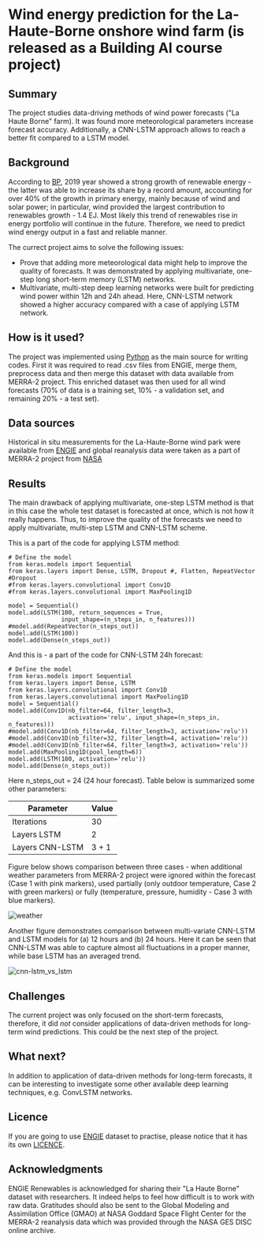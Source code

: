 # Wind energy prediction for the La-Haute-Borne onshore wind farm (is released as a Building AI course project)

## Summary

The project studies data-driving methods of wind power forecasts ("La Haute Borne" farm). It was found more meteorological parameters increase forecast accuracy. Additionally, a CNN-LSTM approach allows to reach a better fit compared to a LSTM model.

## Background

According to [BP](https://www.bp.com/en/global/corporate/energy-economics/statistical-review-of-world-energy.html), 2019 year showed a strong growth of renewable energy - the latter was able to increase its share by a record amount, accounting for over 40% of the growth in primary energy, mainly because of wind and solar power; in particular, wind provided the largest contribution to renewables growth - 1.4 EJ.
Most likely this trend of renewables rise in energy portfolio will continue in the future. Therefore, we need to predict wind energy output in a fast and reliable manner.

The currect project aims to solve the following issues:
* Prove that adding more meteorological data might help to improve the quality of forecasts. It was demonstrated by applying multivariate, one-step long short-term memory (LSTM) networks. 
* Multivariate, multi-step deep learning networks were built for predicting wind power within 12h and 24h ahead. Here, CNN-LSTM network showed a higher accuracy compared with a case of applying LSTM network. 

## How is it used?

The project was implemented using [Python](https://www.python.org/) as the main source for writing codes. First it was required to read .csv files from ENGIE, merge them, preprocess data and then merge this dataset with data available from MERRA-2 project. This enriched dataset was then used for all wind forecasts (70% of data is a training set, 10% - a validation set, and remaining 20% - a test set).

## Data sources
Historical in situ measurements for the La-Haute-Borne wind park were available from [ENGIE](https://opendata-renewables.engie.com/) and global reanalysis data were taken as a part of MERRA-2 project from [NASA](https://gmao.gsfc.nasa.gov/reanalysis/MERRA-2/)

## Results

The main drawback of applying multivariate, one-step LSTM method is that in this case the whole test dataset is forecasted at once, which is not how it really happens. Thus, to improve the quality of the forecasts we need to apply multivariate, multi-step LSTM and CNN-LSTM scheme. 

This is a part of the code for applying LSTM method:

```
# Define the model
from keras.models import Sequential
from keras.layers import Dense, LSTM, Dropout #, Flatten, RepeatVector #Dropout
#from keras.layers.convolutional import Conv1D
#from keras.layers.convolutional import MaxPooling1D

model = Sequential()
model.add(LSTM(100, return_sequences = True,
               input_shape=(n_steps_in, n_features)))
#model.add(RepeatVector(n_steps_out))
model.add(LSTM(100))
model.add(Dense(n_steps_out))
```

And this is - a part of the code for CNN-LSTM 24h forecast:

```
# Define the model
from keras.models import Sequential
from keras.layers import Dense, LSTM
from keras.layers.convolutional import Conv1D
from keras.layers.convolutional import MaxPooling1D
model = Sequential()
model.add(Conv1D(nb_filter=64, filter_length=3,
                 activation='relu', input_shape=(n_steps_in, n_features)))
#model.add(Conv1D(nb_filter=64, filter_length=3, activation='relu'))
#model.add(Conv1D(nb_filter=32, filter_length=4, activation='relu'))
#model.add(Conv1D(nb_filter=64, filter_length=3, activation='relu'))
model.add(MaxPooling1D(pool_length=6))
model.add(LSTM(180, activation='relu'))
model.add(Dense(n_steps_out))
```
Here n_steps_out = 24 (24 hour forecast). Table below is summarized some other parameters:

| Parameter        | Value       |
| ---------------- | ----------- |
| Iterations       | 30          |
| Layers LSTM      | 2           |
| Layers CNN-LSTM  | 3 + 1       |

Figure below shows comparison between three cases - when additional weather parameters from MERRA-2 project were ignored within the forecast (Case 1 with pink markers), used partially (only outdoor temperature, Case 2 with green markers) or fully (temperature, pressure, humidity - Case 3 with blue markers). 

![weather](https://github.com/Mandzhi/Open_wind_La-Haute-Borne/blob/main/LSTM-one-step-weather-comparison.jpg)

Another figure demonstrates comparison between multi-variate CNN-LSTM and LSTM models for (a) 12 hours and (b) 24 hours. Here it can be seen that CNN-LSTM was able to capture almost all fluctuations in a proper manner, while base LSTM has an averaged trend.

![cnn-lstm_vs_lstm](https://github.com/Mandzhi/Open_wind_La-Haute-Borne/blob/main/12h_24h_forecasts_multivariate_lstm_cnn-lstm.jpg)

## Challenges

The current project was only focused on the short-term forecasts, therefore, it did _not_ consider applications of data-driven methods for long-term wind predictions. This could be the next step of the project.

## What next?

In addition to application of data-driven methods for long-term forecasts, it can be interesting to investigate some other available deep learning techniques, e.g. ConvLSTM networks.

## Licence

If you are going to use [ENGIE](https://opendata-renewables.engie.com/) dataset to practise, please notice that it has its own [LICENCE](https://www.etalab.gouv.fr/wp-content/uploads/2017/04/ETALAB-Licence-Ouverte-v2.0.pdf).

## Acknowledgments

ENGIE Renewables is acknowledged for sharing their "La Haute Borne" dataset with researchers. It indeed helps to feel how difficult is to work with raw data. Gratitudes should also be sent to the Global Modeling and Assimilation Office (GMAO) at NASA Goddard Space Flight Center for the MERRA-2 reanalysis data which was provided through the NASA GES DISC online archive.
